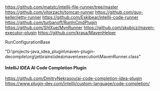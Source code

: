 https://github.com/matstc/intellij-file-runner/tree/master
https://github.com/vitorzachi/tomcat-runner
https://github.com/guy-keller/jetty-runner
https://github.com/Eskibear/intellij-code-runner
https://github.com/turbanoff/RunInCmdPlugin
https://github.com/ShlXue/MvnRunner
https://github.com/skubicz/maven-executor-plugin
https://github.com/krasa/MavenHelper

RunConfigurationBase

"D:\projects-java\_idea_plugin\maven-plugin-decompile\org\jetbrains\idea\maven\execution\MavenRunner.class"

#### IntelliJ IDEA AI Code Completion Plugin
https://github.com/DmitryNekrasov/ai-code-completion-idea-plugin
https://www.plugin-dev.com/intellij/custom-language/code-completion/
